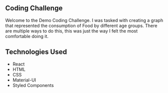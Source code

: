 ## Coding Challenge 
Welcome to the Demo Coding Challenge. I was tasked with creating a graph that represented the consumption of Food by different age groups. There are multiple ways to do this, this was just the way I felt the most comfortable doing it. 

## Technologies Used
* React
* HTML
* CSS
* Material-UI
* Styled Components

